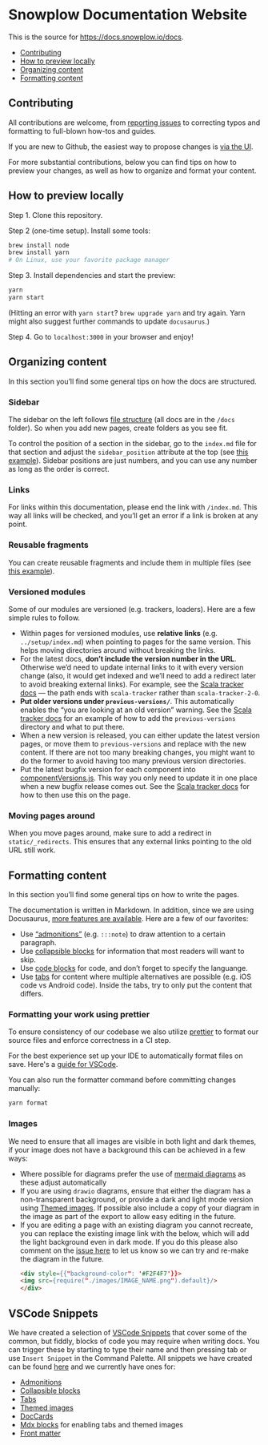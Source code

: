 # Snowplow Documentation Website

This is the source for https://docs.snowplow.io/docs.

* [Contributing](#contributing)
* [How to preview locally](#how*to-preview-locally)
* [Organizing content](#organizing-content)
* [Formatting content](#formatting-content)

## Contributing

All contributions are welcome, from [reporting issues](https://github.com/snowplow/documentation/issues/new) to correcting typos and formatting to full-blown how-tos and guides.

If you are new to Github, the easiest way to propose changes is [via the UI](https://docs.github.com/en/repositories/working-with-files/managing-files/editing-files#editing-files-in-another-users-repository).

For more substantial contributions, below you can find tips on how to preview your changes, as well as how to organize and format your content.

## How to preview locally

Step 1. Clone this repository.

Step 2 (one-time setup). Install some tools:

```bash
brew install node
brew install yarn
# On Linux, use your favorite package manager
```

Step 3. Install dependencies and start the preview:

```bash
yarn
yarn start
```

(Hitting an error with `yarn start`? `brew upgrade yarn` and try again. Yarn might also suggest further commands to update `docusaurus`.)

Step 4. Go to `localhost:3000` in your browser and enjoy!

## Organizing content

In this section you’ll find some general tips on how the docs are structured.

### Sidebar

The sidebar on the left follows [file structure](https://github.com/snowplow/documentation/tree/main/docs) (all docs are in the `/docs` folder). So when you add new pages, create folders as you see fit.

To control the position of a section in the sidebar, go to the `index.md` file for that section and adjust the `sidebar_position` attribute at the top (see [this example](https://github.com/snowplow/documentation/blob/main/docs/tutorials/index.md)). Sidebar positions are just numbers, and you can use any number as long as the order is correct.

### Links

For links within this documentation, please end the link with `/index.md`. This way all links will be checked, and you’ll get an error if a link is broken at any point.

### Reusable fragments

You can create reusable fragments and include them in multiple files (see [this example](https://github.com/snowplow/documentation/blob/main/docs/getting-started-with-snowplow-bdp/what-is-snowplow-bdp/feature-comparison/index.md)).

### Versioned modules

Some of our modules are versioned (e.g. trackers, loaders). Here are a few simple rules to follow.

* Within pages for versioned modules, use **relative links** (e.g. `../setup/index.md`) when pointing to pages for the same version. This helps moving directories around without breaking the links.
* For the latest docs, **don’t include the version number in the URL**. Otherwise we’d need to update internal links to it with every version change (also, it would get indexed and we’ll need to add a redirect later to avoid breaking external links). For example, see the [Scala tracker docs](https://github.com/snowplow/documentation/tree/main/docs/collecting-data/collecting-from-own-applications/scala-tracker) — the path ends with `scala-tracker` rather than `scala-tracker-2-0`.
* **Put older versions under `previous-versions/`**. This automatically enables the “you are looking at an old version” warning. See the [Scala tracker docs](https://github.com/snowplow/documentation/tree/main/docs/collecting-data/collecting-from-own-applications/scala-tracker) for an example of how to add the `previous-versions` directory and what to put there.
* When a new version is released, you can either update the latest version pages, or move them to `previous-versions` and replace with the new content. If there are not too many breaking changes, you might want to do the former to avoid having too many previous version directories.
* Put the latest bugfix version for each component into [componentVersions.js](https://github.com/snowplow/documentation/blob/main/src/componentVersions.js). This way you only need to update it in one place when a new bugfix release comes out. See the [Scala tracker docs](https://raw.githubusercontent.com/snowplow/documentation/main/docs/collecting-data/collecting-from-own-applications/scala-tracker/setup/index.md) for how to then use this on the page.

### Moving pages around

When you move pages around, make sure to add a redirect in `static/_redirects`.
This ensures that any external links pointing to the old URL still work.

## Formatting content

In this section you’ll find some general tips on how to write the pages.

The documentation is written in Markdown. In addition, since we are using Docusaurus, [more features are available](https://docusaurus.io/docs/markdown-features). Here are a few of our favorites:

* Use [“admonitions”](https://docusaurus.io/docs/markdown-features/admonitions) (e.g. `:::note`) to draw attention to a certain paragraph.
* Use [collapsible blocks](https://docusaurus.io/docs/markdown-features#details) for information that most readers will want to skip.
* Use [code blocks](https://docusaurus.io/docs/markdown-features/code-blocks) for code, and don’t forget to specify the languange.
* Use [tabs](https://docusaurus.io/docs/markdown-features/tabs) for content where multiple alternatives are possible (e.g. iOS code vs Android code). Inside the tabs, try to only put the content that differs.

### Formatting your work using prettier

To ensure consistency of our codebase we also utilize [prettier](https://prettier.io) to format our source files and enforce correctness in a CI step.

For the best experience set up your IDE to automatically format files on save. Here's a [guide for VSCode](https://blog.yogeshchavan.dev/automatically-format-code-on-file-save-in-visual-studio-code-using-prettier).

You can also run the formatter command before committing changes manually:

```bash
yarn format
```

### Images
We need to ensure that all images are visible in both light and dark themes, if your image does not have a background this can be achieved in a few ways:
- Where possible for diagrams prefer the use of [mermaid diagrams](https://mermaid.js.org/intro/) as these adjust automatically
- If you are using `drawio` diagrams, ensure that either the diagram has a non-transparent background, or provide a dark and light mode version using [Themed images](https://docusaurus.io/docs/next/markdown-features/assets#themed-images). If possible also include a copy of your diagram in the image as part of the export to allow easy editing in the future.
- If you are editing a page with an existing diagram you cannot recreate, you can replace the existing image link with the below, which will add the light background even in dark mode. If you do this please also comment on the [issue here](https://github.com/snowplow/documentation/issues/308) to let us know so we can try and re-make the diagram in the future.
    ```html
    <div style={{"background-color": '#F2F4F7'}}>
    <img src={require("./images/IMAGE_NAME.png").default}/>
    </div>
    ```


## VSCode Snippets

We have created a selection of [VSCode Snippets](https://code.visualstudio.com/docs/editor/userdefinedsnippets) that cover some of the common, but fiddly, blocks of code you may require when writing docs. You can trigger these by starting to type their name and then pressing tab or use `Insert Snippet` in the Command Palette. All snippets we have created can be found [here](https://github.com/snowplow/documentation/blob/main/.vscode/snowplow-docs.code-snippets) and we currently have ones for:
- [Admonitions](https://docusaurus.io/docs/markdown-features/admonitions) 
- [Collapsible blocks](https://docusaurus.io/docs/markdown-features#details)
- [Tabs](https://docusaurus.io/docs/markdown-features/tabs) 
- [Themed images](https://docusaurus.io/docs/next/markdown-features/assets#themed-images)
- [DocCards](https://docusaurus.io/docs/sidebar/items#embedding-generated-index-in-doc-page)
- [Mdx blocks](https://docusaurus.io/docs/markdown-features/react#importing-components) for enabling tabs and themed images
- [Front matter](https://docusaurus.io/docs/markdown-features#front-matter) 
